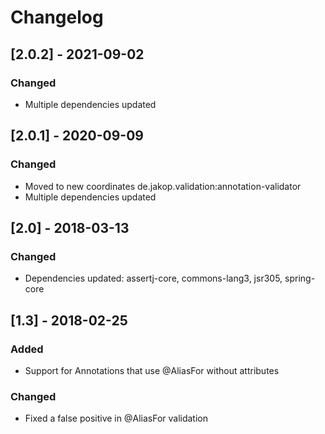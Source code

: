 # Changelog

## [2.0.2] - 2021-09-02
### Changed
- Multiple dependencies updated

## [2.0.1] - 2020-09-09
### Changed
- Moved to new coordinates de.jakop.validation:annotation-validator
- Multiple dependencies updated

## [2.0] - 2018-03-13
### Changed
- Dependencies updated: assertj-core, commons-lang3, jsr305, spring-core

## [1.3] - 2018-02-25
### Added
- Support for Annotations that use @AliasFor without attributes

### Changed
- Fixed a false positive in @AliasFor validation

